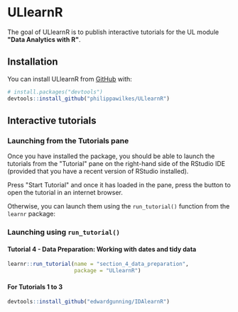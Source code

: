# ULlearnR

The goal of ULlearnR is to publish interactive tutorials for the UL module **"Data Analytics with R"**.

## Installation

You can install ULlearnR from [GitHub](https://github.com/) with:

``` r
# install.packages("devtools")
devtools::install_github("philippawilkes/ULlearnR")
```
## Interactive tutorials

### Launching from the Tutorials pane

Once you have installed the package, you should be able to launch the tutorials from the "Tutorial" pane on the right-hand side of the RStudio IDE (provided that you have a recent version of RStudio installed). 


Press "Start Tutorial" and once it has loaded in the pane, press the button to open the tutorial in an internet browser.

Otherwise, you can launch them using the `run_tutorial()` function from the `learnr` package:

### Launching using `run_tutorial()`

#### Tutorial 4 - Data Preparation: Working with dates and tidy data

``` r
learnr::run_tutorial(name = "section_4_data_preparation",
                     package = "ULlearnR")
```

#### For Tutorials 1 to 3

``` r
devtools::install_github("edwardgunning/IDAlearnR")
```


